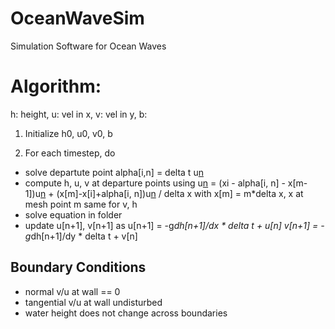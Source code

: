 # OceanWaveSim
Simulation Software for Ocean Waves

# Algorithm:
h: height, u: vel in x, v: vel in y, b: 
1. Initialize h0, u0, v0, b

2. For each timestep, do
* solve departute point alpha[i,n] = delta t u[n](xi)
* compute h, u, v at departure points using 
u[n](xi) = (xi - alpha[i, n] - x[m-1])u[n](x[m]) + (x[m]-x[i]+alpha[i, n])u[n](x[m-1]) / delta x
with x[m] = m*delta x, x at mesh point m
same for v, h
* solve equation in folder
* update u[n+1], v[n+1] as 
u[n+1] = -g*dh[n+1]/dx * delta t + u[n]
v[n+1] = -g*dh[n+1]/dy * delta t + v[n]

## Boundary Conditions
* normal v/u at wall == 0
* tangential v/u at wall undisturbed
* water height does not change across boundaries
